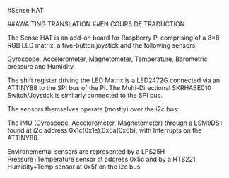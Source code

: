 <!--
---
name: "Sense HAT"
manufacturer: Raspberry Pi Foundation
url: https://www.raspberrypi.org/products/sense-hat/
description: Add-on board that includes an 8×8 RGB LED matrix, 5-button joystick as well as IMU and environmental sensors 
install:
  'devices':
    - 'i2c'
    - 'spi'    
pincount: 40
pin:
  3:
    mode: i2c
  5:
    mode: i2c
  16:
    name: Joystick
    mode: input
  18:
    name: Joystick
    mode: input
  19:
    mode: spi
  21:
    mode: spi
  22:
    name: Joystick
    mode: input
  23:
    mode: spi
  24:
    mode: spi
-->
#Sense HAT

##AWAITING TRANSLATION
##EN COURS DE TRADUCTION

The Sense HAT is an add-on board for Raspberry Pi comprising of a 8×8 RGB LED matrix, a five-button joystick and the following sensors:

Gyroscope, Accelerometer, Magnetometer, Temperature, Barometric pressure and Humidity.

The shift register driving the LED Matrix is a LED2472G connected via an ATTINY88 to the SPI bus of the Pi. The Multi-Directional SKRHABE010 Switch/Joystick is similarly connected to the SPI bus.

The sensors themselves operate (mostly) over the i2c bus:

The IMU (Gyroscope, Accelerometer, Magnetometer) through a LSM9DS1 found at i2c address 0x1c(0x1e),0x6a(0x6b), with Interrupts on the ATTINY88.

Environemental sensors are represented by a LPS25H Pressure+Temperature sensor at address 0x5c and by a HTS221 Humidity+Temp sensor at 0x5f on the i2c bus.
